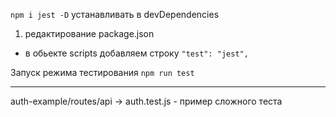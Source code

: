  `npm i jest -D` устанавливать в devDependencies
 

 1. редактирование package.json
  - в обьекте scripts добавляем строку `"test": "jest",`

Запуск режима тестирования `npm run test`

---

auth-example/routes/api -> auth.test.js - пример сложного теста